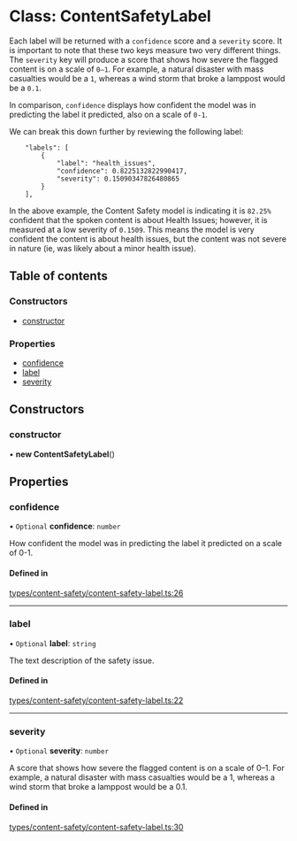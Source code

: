 # Class: ContentSafetyLabel

Each label will be returned with a `confidence` score and a `severity` score. It is important to note that these two keys measure two very different things. The `severity` key will produce a score that shows how severe the flagged content is on a scale of `0–1`. For example, a natural disaster with mass casualties would be a `1`, whereas a wind storm that broke a lamppost would be a `0.1`.

In comparison, `confidence` displays how confident the model was in predicting the label it predicted, also on a scale of `0-1`.

We can break this down further by reviewing the following label:
```
    "labels": [
        {
            "label": "health_issues",
            "confidence": 0.8225132822990417,
            "severity": 0.15090347826480865
        }
    ],
```
In the above example, the Content Safety model is indicating it is `82.25%` confident that the spoken content is about Health Issues; however, it is measured at a low severity of `0.1509`. This means the model is very confident the content is about health issues, but the content was not severe in nature (ie, was likely about a minor health issue).

## Table of contents

### Constructors

- [constructor](../wiki/ContentSafetyLabel#constructor)

### Properties

- [confidence](../wiki/ContentSafetyLabel#confidence)
- [label](../wiki/ContentSafetyLabel#label)
- [severity](../wiki/ContentSafetyLabel#severity)

## Constructors

### constructor

• **new ContentSafetyLabel**()

## Properties

### confidence

• `Optional` **confidence**: `number`

How confident the model was in predicting the label it predicted on a scale of 0-1.

#### Defined in

[types/content-safety/content-safety-label.ts:26](https://github.com/PhillipChaffee/assemblyai-node-sdk/blob/a493ce0/src/types/content-safety/content-safety-label.ts#L26)

___

### label

• `Optional` **label**: `string`

The text description of the safety issue.

#### Defined in

[types/content-safety/content-safety-label.ts:22](https://github.com/PhillipChaffee/assemblyai-node-sdk/blob/a493ce0/src/types/content-safety/content-safety-label.ts#L22)

___

### severity

• `Optional` **severity**: `number`

A score that shows how severe the flagged content is on a scale of 0–1. For example, a natural disaster with mass casualties would be a 1, whereas a wind storm that broke a lamppost would be a 0.1.

#### Defined in

[types/content-safety/content-safety-label.ts:30](https://github.com/PhillipChaffee/assemblyai-node-sdk/blob/a493ce0/src/types/content-safety/content-safety-label.ts#L30)
